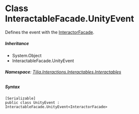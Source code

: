 # Class InteractableFacade.UnityEvent

Defines the event with the [InteractorFacade].

##### Inheritance

* System.Object
* InteractableFacade.UnityEvent

###### **Namespace**: [Tilia.Interactions.Interactables.Interactables]

##### Syntax

```
[Serializable]
public class UnityEvent : InteractableFacade.UnityEvent<InteractorFacade>
```

[InteractorFacade]: ../Interactors/InteractorFacade.md
[Tilia.Interactions.Interactables.Interactables]: README.md
